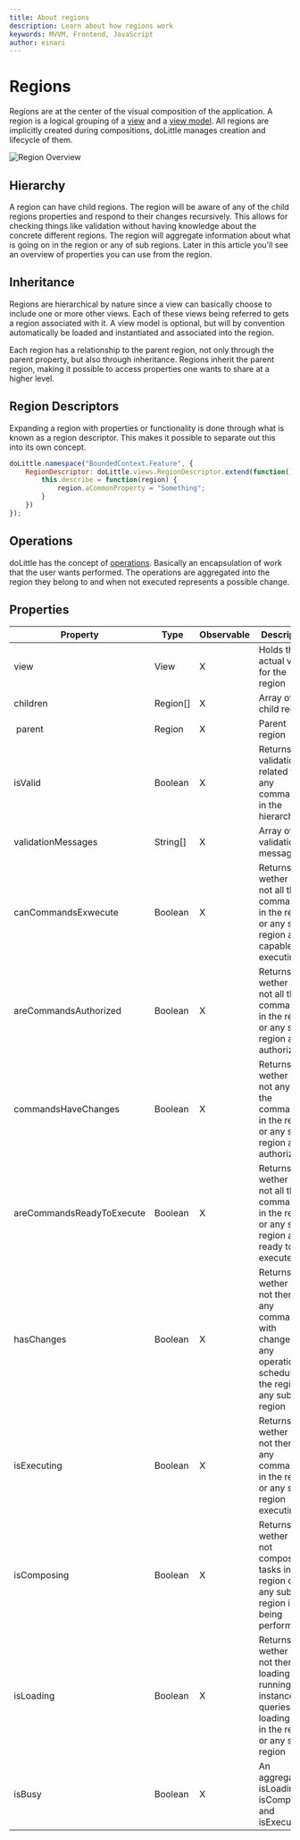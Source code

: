 ```yaml
---
title: About regions
description: Learn about how regions work
keywords: MVVM, Frontend, JavaScript
author: einari
---
```

# Regions

Regions are at the center of the visual composition of the application.
A region is a logical grouping of a [view](views.md) and a [view model](view_models.md).
All regions are implicitly created during compositions, doLittle manages creation and
lifecycle of them.

![Region Overview](images/region_overview.png)

## Hierarchy

A region can have child regions. The region will be aware of any of the child
regions properties and respond to their changes recursively. This allows for checking
things like validation without having knowledge about the concrete different regions.
The region will aggregate information about what is going on in the region or any of
sub regions. Later in this article you'll see an overview of properties you can use
from the region.

## Inheritance

Regions are hierarchical by nature since a view can basically choose to include one or
more other views. Each of these views being referred to gets a region associated with it.
A view model is optional, but will by convention automatically be loaded and instantiated
and associated into the region.

Each region has a relationship to the parent region, not only through the parent property,
but also through inheritance. Regions inherit the parent region, making it possible to
access properties one wants to share at a higher level.

## Region Descriptors

Expanding a region with properties or functionality is done through what is known as a
region descriptor. This makes it possible to separate out this into its own concept.

```javascript
doLittle.namespace("BoundedContext.Feature", {
    RegionDescriptor: doLittle.views.RegionDescriptor.extend(function() {
        this.describe = function(region) {
            region.aCommonProperty = "Something";
        }
    })
});
```

## Operations

doLittle has the concept of [operations](Interaction/operations.md). Basically an encapsulation
of work that the user wants performed. The operations are aggregated into the region they belong
to and when not executed represents a possible change.


## Properties

| Property                  | Type     | Observable | Description |
| ------------------------- | -------- | ---------- | ----------- |
| view                      | View     | X          | Holds the actual view for the region |
| children                  | Region[] | X          | Array of child regions |
| parent                    | Region   | X          | Parent region |
| isValid                   | Boolean  | X          | Returns validation related to any commands in the hierarchy |
| validationMessages        | String[] | X          | Array of any validation messages|
| canCommandsExwecute       | Boolean  | X          | Returns wether or not all the commands in the region or any sub region are capable of executing |
| areCommandsAuthorized     | Boolean  | X          | Returns wether or not all the commands in the region or any sub region are authorized |
| commandsHaveChanges       | Boolean  | X          | Returns wether or not any of the commands in the region or any sub region are authorized |
| areCommandsReadyToExecute | Boolean  | X          | Returns wether or not all the commands in the region or any sub region are ready to execute |
| hasChanges                | Boolean  | X          | Returns wether or not there are any commands with changes or any operations scheduled in the region or any sub region |
| isExecuting               | Boolean  | X          | Returns wether or not there are any commands in the region or any sub region executing |
| isComposing               | Boolean  | X          | Returns wether or not composition tasks in the region or any sub region is being performed |
| isLoading                 | Boolean  | X          | Returns wether or not there is a loading task running, for instance queries loading data in the region or any sub region |
| isBusy                    | Boolean  | X          | An aggregate of isLoading, isComposing and isExecuting |
